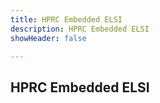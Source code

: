 ```yaml
---
title: HPRC Embedded ELSI
description: HPRC Embedded ELSI
showHeader: false

---
```


## HPRC Embedded ELSI
